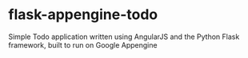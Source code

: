 flask-appengine-todo
====================

Simple Todo application written using AngularJS and the Python Flask framework, built to run on Google Appengine
